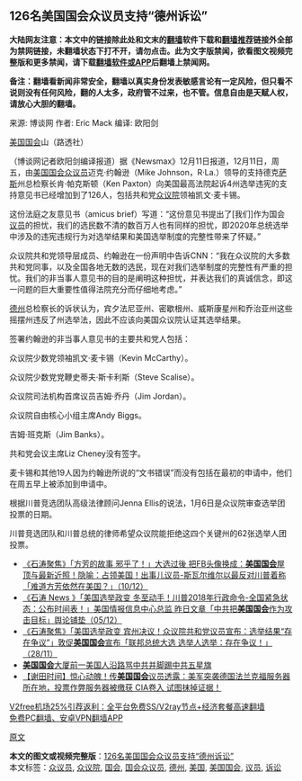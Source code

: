  <h2>126名美国国会众议员支持“德州诉讼”</h2> <p class="notice"><b>大陆网友注意：本文中的链接除此处和文末的<a href="https://github.com/bannedbook/fanqiang" >翻墙</a>软件下载和<a href="https://github.com/killgcd/justmysocks/blob/master/README.md">翻墙推荐</a>链接外全部为禁网链接，未翻墙状态下打不开，请勿点击。此为文字版禁闻，欲看图文视频完整版和更多禁闻，请下载<a href="https://github.com/bannedbook/fanqiang">翻墙软件或APP</a>后翻墙上禁闻网。</p><p>备注：翻墙看新闻非常安全，翻墙以真实身份发表敏感言论有一定风险，但只看不说则没有任何风险，翻的人太多，政府管不过来，也不管。信息自由是天赋人权，请放心大胆的翻墙。</b></p>  <div class="entry"> <p>来源:&nbsp;博谈网                            作者:&nbsp;Eric Mack                       编译:&nbsp;欧阳剑                                                 </p> <p><a href="https://www.bannedbook.org/bnews/tag/%e7%be%8e%e5%9b%bd%e5%9b%bd%e4%bc%9a/" class="st_tag internal_tag" rel="tag" title="标签 美国国会 下的日志">美国国会</a>山（路透社）</p> <p>（博谈网记者欧阳剑编译报道）据《Newsmax》12月11日报道，12月11日，周五，由<a href="https://www.bannedbook.org/bnews/tag/%e7%be%8e%e5%9b%bd/" class="st_tag internal_tag" rel="tag" title="标签 美国 下的日志">美国</a><a href="https://www.bannedbook.org/bnews/tag/%e5%9b%bd%e4%bc%9a/" class="st_tag internal_tag" rel="tag" title="标签 国会 下的日志">国会</a><a href="https://www.bannedbook.org/bnews/tag/%E4%BC%97%E8%AE%AE%E5%91%98/" class="st_tag internal_tag" rel="tag" title="标签 众议员 下的日志">众议员</a>迈克·约翰逊（Mike Johnson，R·La.）领导的支持德克<span class='wp_keywordlink'><a href="https://www.bannedbook.org/forum5/topic42.html" title="萨斯、诚信与自救" target="_blank">萨斯</a></span>州总检察长肯·帕克斯顿（Ken Paxton）向美国最高法院起诉4州选举违宪的支持意见书已经增加到了126人，包括共和党<a href="https://www.bannedbook.org/bnews/tag/%E4%BC%97%E8%AE%AE%E9%99%A2/" class="st_tag internal_tag" rel="tag" title="标签 众议院 下的日志">众议院</a>领袖凯文·麦卡锡。</p> <p>这份法庭之友意见书（amicus brief）写道：“这份意见书提出了[我们]作为国会<a href="https://www.bannedbook.org/bnews/tag/%e8%ae%ae%e5%91%98/" class="st_tag internal_tag" rel="tag" title="标签 议员 下的日志">议员</a>的担忧，我们的选民数不清的数百万人也有同样的担忧，即2020年总统选举中涉及的违宪违规行为对选举结果和美国选举制度的完整性带来了怀疑。”</p> <p>众议院共和党领导层成员、约翰逊在一份声明中告诉CNN：“我在众议院的大多数共和党同事，以及全国各地无数的选民，现在对我们选举制度的完整性有严重的担忧。我们的非当事人意见书的目的是阐明这种担忧，并表达我们的真诚信念，即这一问题的巨大重要性值得法院充分而仔细地考虑。”</p>  <p><a href="https://www.bannedbook.org/bnews/tag/%e5%be%b7%e5%b7%9e/" class="st_tag internal_tag" rel="tag" title="标签 德州 下的日志">德州</a>总检察长的诉状认为，宾夕法尼亚州、密歇根州、威斯康星州和乔治亚州这些摇摆州违反了州选举法，因此不应该向美国众议院认证其选举结果。</p> <p>签署约翰逊的非当事人意见书的主要共和党人包括：</p> <p>众议院少数党领袖凯文·麦卡锡（Kevin McCarthy）。</p> <p>众议院少数党党鞭史蒂夫·斯卡利斯（Steve Scalise）。</p> <p>众议院司法机构首席议员吉姆·乔丹（Jim Jordan）。</p>  <p>众议院自由核心小组主席Andy Biggs。</p> <p>吉姆·班克斯（Jim Banks）。</p> <p>共和党会议主席Liz Cheney没有签字。</p> <p>麦卡锡和其他19人因为约翰逊所说的“文书错误”而没有包括在最初的申请中，他们在周五早上被添加到申请中。</p> <p>根据川普竞选团队高级法律顾问Jenna Ellis的说法，1月6日是众议院审查选举团投票的日期。</p>  <p>川普竞选团队和川普总统的律师希望众议院能拒绝这四个关键州的62张选举人团投票。</p> <ul class='op-related-articles' title='相关阅读'> <li><a href='https://www.bannedbook.org/bnews/bannedvideo/20201211/1445753.html' target='_blank'>《石涛聚焦》「方芳的故事 邪乎了！」大选过後 把FB头像换成：<b>美国国会</b>屋顶与最新近照！隐喻：占领美国！出事儿议员-斯瓦尔维尔以最反对川普着称「难道方芳依然在美国？」（10/12）</a></li> <li><a href='https://www.bannedbook.org/bnews/bannedvideo/20201206/1442805.html' target='_blank'>《石涛 News 》「美国选举政变 冬至动手！川普2018年行政命令-全国紧急状态：公布时间表！」美国情报信息中心总监 昨日文章「中共把<b>美国国会</b>作为攻击目标」舆论铺垫（05/12）</a></li> <li><a href='https://www.bannedbook.org/bnews/bannedvideo/20201129/1438938.html' target='_blank'>《石涛聚焦》「美国选举政变 宾州决议！众议院共和党议员宣布：选举结果“存在争议”」敦促<b>美国国会</b>宣布「联邦总统大选 选举人选举：存在争议！」（28/11）</a></li> <li><a href='https://www.bannedbook.org/bnews/bannedvideo/20201118/1432742.html' target='_blank'><b>美国国会</b>大厦前一美国人沿路骂中共并脚踢中共五星旗</a></li> <li><a href='https://www.bannedbook.org/bnews/bannedvideo/20201114/1431019.html' target='_blank'>【谢田时间】惊心动魄！传<b>美国国会</b>议员透露：美军突袭德国法兰克福服务器所在地，投票作弊服务器被缴获 CIA卷入 试图抹掉证据！</a></li> </ul> <p class="texttj"> <a href="https://github.com/bannedbook/fanqiang/wiki/V2ray%E6%9C%BA%E5%9C%BA" target="_blank">V2free机场25%引荐返利：全平台免费SS/V2ray节点+经济套餐高速翻墙</a><br/> <a href="https://github.com/bannedbook/fanqiang/wiki/%E7%A6%81%E9%97%BB%E7%BD%91%E5%AE%89%E5%8D%93%E7%BF%BB%E5%A2%99%E6%96%B0%E9%97%BBAPP" target="_blank">免费PC翻墙、安卓VPN翻墙APP</a></p><p><a href="https://www.newsmax.com/us/mike-johnson-house-gop-amicus/2020/12/10/id/1000998/">原文</a></p><a name='sharetosocial'></a>       <div><b>本文的图文或视频完整版</b>：<a href='https://www.bannedbook.org/bnews/cbnews/20201212/1446113.html'>126名美国国会众议员支持“德州诉讼”</a></div>  </div><!--END ENTRY--> <div class="postfooter"> <div>本文标签：<a href="https://www.bannedbook.org/bnews/tag/%E4%BC%97%E8%AE%AE%E5%91%98/" rel="tag">众议员</a>, <a href="https://www.bannedbook.org/bnews/tag/%E4%BC%97%E8%AE%AE%E9%99%A2/" rel="tag">众议院</a>, <a href="https://www.bannedbook.org/bnews/tag/%e5%9b%bd%e4%bc%9a/" rel="tag">国会</a>, <a href="https://www.bannedbook.org/bnews/tag/%E5%9B%BD%E4%BC%9A%E4%BC%97%E8%AE%AE%E5%91%98/" rel="tag">国会众议员</a>, <a href="https://www.bannedbook.org/bnews/tag/%e5%be%b7%e5%b7%9e/" rel="tag">德州</a>, <a href="https://www.bannedbook.org/bnews/tag/%e7%be%8e%e5%9b%bd/" rel="tag">美国</a>, <a href="https://www.bannedbook.org/bnews/tag/%e7%be%8e%e5%9b%bd%e5%9b%bd%e4%bc%9a/" rel="tag">美国国会</a>, <a href="https://www.bannedbook.org/bnews/tag/%e8%ae%ae%e5%91%98/" rel="tag">议员</a>, <a href="https://www.bannedbook.org/bnews/tag/%E8%AF%89%E8%AE%BC/" rel="tag">诉讼</a></div>  </div><!--END POSTFOOTER--> 